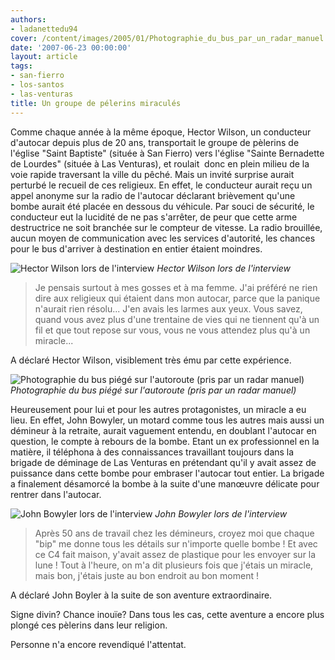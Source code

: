 ```yaml
---
authors:
- ladanettedu94
cover: /content/images/2005/01/Photographie_du_bus_par_un_radar_manuel.jpg
date: '2007-06-23 00:00:00'
layout: article
tags:
- san-fierro
- los-santos
- las-venturas
title: Un groupe de pélerins miraculés
---
```



Comme chaque année à la même époque, Hector Wilson, un conducteur d'autocar depuis plus de 20 ans, transportait le groupe de pèlerins de l'église "Saint Baptiste" (située à San Fierro) vers l'église "Sainte Bernadette de Lourdes" (située à Las Venturas), et&nbsp;roulait&nbsp;&nbsp;donc en plein milieu de&nbsp;la voie rapide traversant la ville du pêché. Mais un invité surprise&nbsp;aurait perturbé&nbsp;le recueil de ces religieux. En effet, le conducteur aurait reçu un appel anonyme sur la radio de l'autocar&nbsp;déclarant brièvement qu'une bombe aurait été placée en dessous du véhicule. Par souci de sécurité, le conducteur eut la lucidité de ne pas s'arrêter, de peur que cette arme destructrice ne soit branchée sur le compteur de vitesse. La radio brouillée, aucun moyen de communication avec les services d'autorité, les chances pour le bus d'arriver à destination en&nbsp;entier étaient moindres.

![Hector Wilson lors de l'interview](/content/images/2005/01/Le_conducteur_du_bus_lors_de_l__interview.jpg)
_Hector Wilson lors de l'interview_

> Je pensais surtout à mes gosses et à ma femme. J'ai préféré ne rien dire aux religieux qui étaient dans mon autocar, parce que la panique n'aurait rien résolu... J'en avais les larmes aux yeux. Vous savez, quand vous avez plus d'une trentaine de vies qui ne tiennent qu'à un fil et que tout repose sur vous, vous ne vous attendez plus qu'à un miracle...

A déclaré Hector Wilson, visiblement très ému&nbsp;par cette expérience.

![Photographie du bus piégé sur l'autoroute (pris par un radar manuel)](/content/images/2005/01/Photographie_du_bus_par_un_radar_manuel.jpg)
_Photographie du bus piégé sur l'autoroute (pris par un radar manuel)_

Heureusement pour lui et pour les autres protagonistes, un miracle a eu lieu. En effet, John Bowyler, un motard comme tous les autres mais aussi un démineur à la&nbsp;retraite, aurait vaguement&nbsp;entendu, en doublant l'autocar en question, le compte à rebours de la bombe. Etant un ex professionnel en la matière, il téléphona à des connaissances travaillant toujours dans la brigade de déminage de Las Venturas en prétendant qu'il y avait assez de puissance dans cette bombe pour embraser l'autocar tout entier. La brigade a finalement désamorcé la bombe à la suite d'une manœuvre délicate pour rentrer dans l'autocar.

![John Bowyler lors de l'interview](/content/images/2005/01/Le_motard.jpg)
_John Bowyler lors de l'interview_

> Après 50 ans de travail chez les démineurs, croyez moi que chaque "bip" me donne tous les détails sur n'importe quelle bombe ! Et avec ce C4 fait maison, y'avait assez de plastique pour les envoyer sur la lune ! Tout à l'heure, on m'a dit plusieurs fois que j'étais un miracle, mais bon, j'étais juste au bon endroit au bon moment !

A déclaré John Boyler à la suite de son aventure extraordinaire.

Signe divin? Chance inouïe? Dans tous les cas, cette aventure a encore plus plongé ces pèlerins dans leur religion.

Personne n'a encore revendiqué l'attentat.